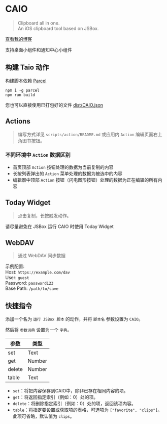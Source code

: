 # CAIO

> Clipboard all in one.  
> An iOS clipboard tool based on JSBox.

[查看我的博客](https://blog.ultagic.com/#/detail/42/)

支持桌面小组件和通知中心小组件

## 构建 Taio 动作

构建脚本依赖 [Parcel](https://parceljs.org/)

```shell
npm i -g parcel
npm run build
```

您也可以直接使用已打包好的文件 [dist/CAIO.json](./dist/CAIO.json)

## Actions

> 编写方式详见 `scripts/action/README.md` 或应用内 `Action` 编辑页面右上角图书按钮。

### 不同环境中 `Action` 数据区别

- 首页顶部 `Action` 按钮处理的数据为当前复制的内容
- 长按列表弹出的 `Action` 菜单处理的数据为被选中的内容
- 编辑器中顶部 `Action` 按钮（闪电图形按钮）处理的数据为正在编辑的所有内容

## Today Widget

> 点击复制，长按触发动作。

请尽量避免在 JSBox 运行 CAIO 时使用 Today Widget

## WebDAV

> 通过 WebDAV 同步数据

示例配置:  
Host: `https://example.com/dav`  
User: `guest`  
Password: `password123`  
Base Path: `/path/to/save`

## 快捷指令

添加一个名为 `运行 JSBox 脚本` 的动作，并将 `脚本名` 参数设置为 `CAIO`。

然后将 `参数词典` 设置为一个 `字典`。

| 参数    | 类型   |
| -----  | ------ |
| set    | Text   |
| get    | Number |
| delete | Number |
| table  | Text   |

- `set`：将把内容保存到CAIO中，除非已存在相同内容的项。
- `get`：将返回指定索引（例如：0）处的项。
- `delete`：将删除指定索引（例如：0）处的项，返回该项内容。
- `table`：将指定要设置或获取项的表格，可选项为 `["favorite", "clips"]`。此项可省略，默认值为 `clips`。
